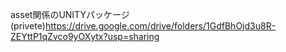 asset関係のUNITYパッケージ(privete)https://drive.google.com/drive/folders/1GdfBhOjd3u8R-ZEYttP1qZvco9yOXytx?usp=sharing
